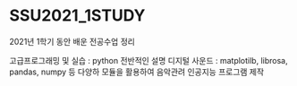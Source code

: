 # SSU2021_1STUDY

2021년 1학기 동안 배운 전공수업 정리

고급프로그래밍 및 실습 : python 전반적인 설명
디지털 사운드 : matplotilb, librosa, pandas, numpy 등 다양하 모듈을 활용하여 음악관려 인공지능 프로그램 제작
